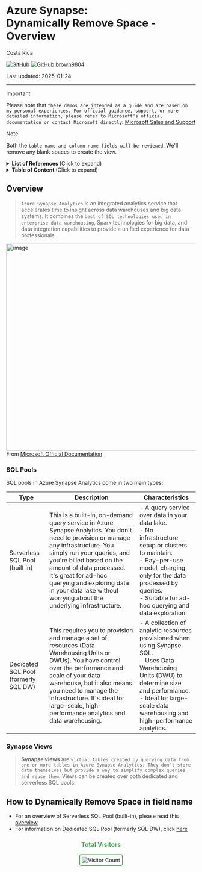 # Azure Synapse: <br/> Dynamically Remove Space - Overview

Costa Rica

[![GitHub](https://badgen.net/badge/icon/github?icon=github&label)](https://github.com) 
[![GitHub](https://img.shields.io/badge/--181717?logo=github&logoColor=ffffff)](https://github.com/)
[brown9804](https://github.com/brown9804)

Last updated: 2025-01-24

----------

> [!IMPORTANT]
> Please note that `these demos are intended as a guide and are based on my personal experiences. For official guidance, support, or more detailed information, please refer to Microsoft's official documentation or contact Microsoft directly`: [Microsoft Sales and Support](https://support.microsoft.com/contactus?ContactUsExperienceEntryPointAssetId=S.HP.SMC-HOME)

> [!NOTE]
> Both the `table name and column name fields will be reviewed`. We'll remove any blank spaces to create the view.

<details>
<summary><b>List of References </b> (Click to expand)</summary>

- [What is Azure Synapse Analytics?](https://learn.microsoft.com/en-us/azure/synapse-analytics/overview-what-is)
- [What is dedicated SQL pool (formerly SQL DW) in Azure Synapse Analytics?](https://learn.microsoft.com/en-us/azure/synapse-analytics/sql-data-warehouse/sql-data-warehouse-overview-what-is)
- [Serverless SQL pool in Azure Synapse Analytics](https://learn.microsoft.com/en-us/azure/synapse-analytics/sql/on-demand-workspace-overview)
- [Create and use views using serverless SQL pool in Azure Synapse Analytics](https://learn.microsoft.com/en-us/azure/synapse-analytics/sql/create-use-views)
  
</details>

<details>
<summary><b>Table of Content </b> (Click to expand)</summary>

- [Overview](#overview)
    - [SQL Pools](#sql-pools)
    - [Synapse Views](#synapse-views)
- [How to Dynamically Remove Space in field name](#how-to-dynamically-remove-space-in-field-name)

</details>

## Overview 

> `Azure Synapse Analytics` is an integrated analytics service that accelerates time to insight across data warehouses and big data systems.
> It combines the `best of SQL technologies used in enterprise data warehousing`, Spark technologies for big data, and data integration
> capabilities to provide a unified experience for data professionals

<img width="550" alt="image" src="https://github.com/user-attachments/assets/9a753e36-e229-4da7-8a87-a5c21ddd70f9"> <br/>
From [Microsoft Official Documentation](https://learn.microsoft.com/en-us/azure/synapse-analytics/overview-what-is)

### SQL Pools

SQL pools in Azure Synapse Analytics come in two main types:

| Type | Description | Characteristics | 
| --- | --- | --- |
| Serverless SQL Pool (built in) | This is a built-in, on-demand query service in Azure Synapse Analytics. You don't need to provision or manage any infrastructure. You simply run your queries, and you're billed based on the amount of data processed. It's great for ad-hoc querying and exploring data in your data lake without worrying about the underlying infrastructure. |    - A query service over data in your data lake. <br/> - No infrastructure setup or clusters to maintain. <br/> - Pay-per-use model, charging only for the data processed by queries. <br/> - Suitable for ad-hoc querying and data exploration. |
| Dedicated SQL Pool (formerly SQL DW) | This requires you to provision and manage a set of resources (Data Warehousing Units or DWUs). You have control over the performance and scale of your data warehouse, but it also means you need to manage the infrastructure. It's ideal for large-scale, high-performance analytics and data warehousing. |    - A collection of analytic resources provisioned when using Synapse SQL. <br/> - Uses Data Warehousing Units (DWU) to determine size and performance. <br/> - Ideal for large-scale data warehousing and high-performance analytics. | 

### Synapse Views

> **Synapse views** are `virtual tables created by querying data from one or more tables in Azure Synapse Analytics.
> They don't store data themselves but provide a way to simplify complex queries and reuse them`. Views can be created over both dedicated and serverless SQL pools.

## How to Dynamically Remove Space in field name

- For an overview of Serverless SQL Pool (built-in), please read this [overview](./0_serverlessSQLPool)
- For information on Dedicated SQL Pool (formerly SQL DW), click [here](./1_dedicatedSQLPoolStoreProc)

<div align="center">
  <h3 style="color: #4CAF50;">Total Visitors</h3>
  <img src="https://profile-counter.glitch.me/brown9804/count.svg" alt="Visitor Count" style="border: 2px solid #4CAF50; border-radius: 5px; padding: 5px;"/>
</div>
